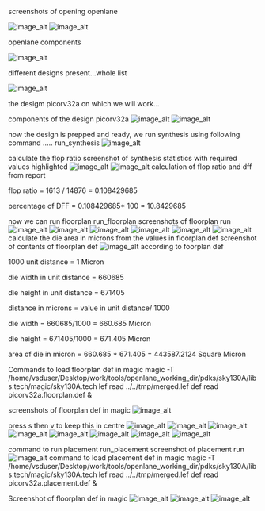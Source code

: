 screenshots of opening openlane

![image_alt](https://github.com/mishika20/openlane-working-dir/blob/6773a00cc4b516c72cae71098e071bc402531ed4/Screenshot%20from%202025-01-28%2012-11-47.png)
![image_alt](https://github.com/mishika20/openlane-working-dir/blob/6773a00cc4b516c72cae71098e071bc402531ed4/Screenshot%20from%202025-01-28%2012-13-53.png)

openlane components

![image_alt](https://github.com/mishika20/openlane-working-dir/blob/6773a00cc4b516c72cae71098e071bc402531ed4/Screenshot%20from%202025-01-28%2012-17-13.png)

different designs present...whole list

![image_alt](https://github.com/mishika20/openlane-working-dir/blob/6773a00cc4b516c72cae71098e071bc402531ed4/Screenshot%20from%202025-01-28%2012-17-27.png)

the desigm picorv32a on which we will work... 

components of the design picorv32a
![image_alt](https://github.com/mishika20/openlane-working-dir/blob/6773a00cc4b516c72cae71098e071bc402531ed4/Screenshot%20from%202025-01-28%2012-17-31.png)
![image_alt](https://github.com/mishika20/openlane-working-dir/blob/6773a00cc4b516c72cae71098e071bc402531ed4/Screenshot%20from%202025-01-28%2012-17-35.png)

now the design is prepped and ready, we run synthesis using following command ..... run_synthesis
![image_alt](https://github.com/mishika20/openlane-working-dir/blob/199d24b84a6c518b00a6413630dc50fc5bcd1897/Screenshot%20from%202025-01-28%2013-27-50.png)

calculate the flop ratio
screenshot of synthesis statistics with required values highlighted
![image_alt](https://github.com/mishika20/openlane-working-dir/blob/8ce9be09d77eefaa9f1598291520edc804d08b07/Screenshot%20from%202025-01-29%2016-11-06.png)
![image_alt](https://github.com/mishika20/openlane-working-dir/blob/8ce9be09d77eefaa9f1598291520edc804d08b07/Screenshot%20from%202025-01-29%2016-11-43.png)
calculation of flop ratio and dff from report

flop ratio = 1613 / 14876 = 0.108429685 

percentage of DFF = 0.108429685* 100 = 10.8429685

now we can run floorplan
run_floorplan
screenshots of floorplan run
![image_alt](https://github.com/mishika20/openlane-working-dir/blob/8ce9be09d77eefaa9f1598291520edc804d08b07/Screenshot%20from%202025-01-29%2016-15-28.png)
![image_alt](https://github.com/mishika20/openlane-working-dir/blob/8ce9be09d77eefaa9f1598291520edc804d08b07/Screenshot%20from%202025-01-29%2016-14-52.png)
![image_alt](https://github.com/mishika20/openlane-working-dir/blob/8ce9be09d77eefaa9f1598291520edc804d08b07/Screenshot%20from%202025-01-29%2016-24-28.png)
![image_alt](https://github.com/mishika20/openlane-working-dir/blob/8ce9be09d77eefaa9f1598291520edc804d08b07/Screenshot%20from%202025-01-29%2016-35-19.png)
![image_alt](https://github.com/mishika20/openlane-working-dir/blob/8ce9be09d77eefaa9f1598291520edc804d08b07/Screenshot%20from%202025-01-29%2016-41-58.png)
![image_alt](https://github.com/mishika20/openlane-working-dir/blob/8ce9be09d77eefaa9f1598291520edc804d08b07/Screenshot%20from%202025-01-29%2016-45-45.png)
calculate the die area in microns from the values in floorplan def
screenshot of contents of floorplan def
![image_alt](https://github.com/mishika20/openlane-working-dir/blob/8ce9be09d77eefaa9f1598291520edc804d08b07/Screenshot%20from%202025-01-29%2016-49-13.png)
according to foorplan def

1000 unit distance = 1 Micron

die width in unit distance = 660685

die height in unit distance = 671405

distance in microns = value in unit distance/ 1000

die width = 660685/1000 = 660.685 Micron

die height = 671405/1000 = 671.405 Micron

area of die in micron = 660.685 * 671.405 = 443587.2124 Square Micron

Commands to load floorplan def in magic 
magic -T /home/vsduser/Desktop/work/tools/openlane_working_dir/pdks/sky130A/libs.tech/magic/sky130A.tech lef read ../../tmp/merged.lef def read picorv32a.floorplan.def &

screenshots of floorplan def in magic
![image_alt](https://github.com/mishika20/openlane-working-dir/blob/8ce9be09d77eefaa9f1598291520edc804d08b07/Screenshot%20from%202025-01-29%2016-58-09.png)

press s then v to keep this in centre
![image_alt](https://github.com/mishika20/openlane-working-dir/blob/8ce9be09d77eefaa9f1598291520edc804d08b07/Screenshot%20from%202025-01-29%2016-59-18.png)
![image_alt](https://github.com/mishika20/openlane-working-dir/blob/8ce9be09d77eefaa9f1598291520edc804d08b07/Screenshot%20from%202025-01-29%2017-02-18.png)
![image_alt](https://github.com/mishika20/openlane-working-dir/blob/8ce9be09d77eefaa9f1598291520edc804d08b07/Screenshot%20from%202025-01-29%2017-05-19.png)
![image_alt](https://github.com/mishika20/openlane-working-dir/blob/8ce9be09d77eefaa9f1598291520edc804d08b07/Screenshot%20from%202025-01-29%2017-06-23.png)
![image_alt](https://github.com/mishika20/openlane-working-dir/blob/8ce9be09d77eefaa9f1598291520edc804d08b07/Screenshot%20from%202025-01-29%2017-07-51.png)
![image_alt](https://github.com/mishika20/openlane-working-dir/blob/8ce9be09d77eefaa9f1598291520edc804d08b07/Screenshot%20from%202025-01-29%2017-11-02.png)
![image_alt](https://github.com/mishika20/openlane-working-dir/blob/8ce9be09d77eefaa9f1598291520edc804d08b07/Screenshot%20from%202025-01-29%2017-12-23.png)
![image_alt](https://github.com/mishika20/openlane-working-dir/blob/8ce9be09d77eefaa9f1598291520edc804d08b07/Screenshot%20from%202025-01-29%2017-14-38.png)

command to run placement run_placement
screenshot of placement run
![image_alt](https://github.com/mishika20/openlane-working-dir/blob/8ce9be09d77eefaa9f1598291520edc804d08b07/Screenshot%20from%202025-01-29%2020-34-31.png)
command to load placement def in magic 
magic -T /home/vsduser/Desktop/work/tools/openlane_working_dir/pdks/sky130A/libs.tech/magic/sky130A.tech lef read ../../tmp/merged.lef def read picorv32a.placement.def &

Screenshot of floorplan def in magic
![image_alt](https://github.com/mishika20/openlane-working-dir/blob/8ce9be09d77eefaa9f1598291520edc804d08b07/Screenshot%20from%202025-01-29%2020-32-13.png)
![image_alt](https://github.com/mishika20/openlane-working-dir/blob/8ce9be09d77eefaa9f1598291520edc804d08b07/Screenshot%20from%202025-01-29%2020-32-26%20-%201.png)
![image_alt](https://github.com/mishika20/openlane-working-dir/blob/8ce9be09d77eefaa9f1598291520edc804d08b07/Screenshot%20from%202025-01-29%2020-32-26%20-%202.png)
